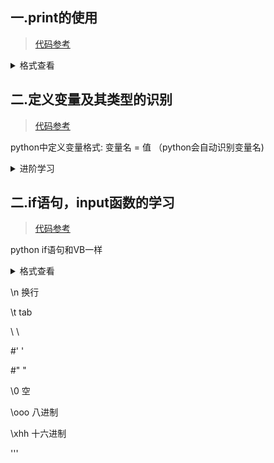 ## 一.print的使用

>[代码参考](https://github.com/3114aaa/Python/blob/main/print.py)

<details><summary>格式查看</summary>
<p>
  print([obj1],[obj2]...[,sep=""][,"end=""][,file=sys.stdout])
  
  obj表示内容，sep用于替换obj与obj的逗号（逗号默认输出为空格），end结尾替换（print默认结尾会换行），file为打开文件对象(打开文件代码为'''变量名 = open("路径","w")''')
  
</p>
</details>

## 二.定义变量及其类型的识别

>[代码参考](https://github.com/3114aaa/Python/blob/main/%E5%8F%98%E9%87%8F%E7%B1%BB%E5%9E%8B.py)

python中定义变量格式: 变量名 = 值 （python会自动识别变量名)

<details><summary>进阶学习</summary>
<p>
  函数:type()可以识别变量类型，见代码参考中
</p>
</details>

## 二.if语句，input函数的学习

>[代码参考](https://github.com/3114aaa/Python/blob/main/if%E7%9A%84%E4%BD%BF%E7%94%A8.py)

python if语句和VB一样

<details><summary>格式查看</summary>
<p>
  
  
`  <b>第一种使用</b>
  
    if True：
  
      pass
`
  
</p>
</details>

\n  换行

\t  tab

\\  \

#\'  '

#\"  "

\0  空

\ooo    八进制

\xhh    十六进制

'''
